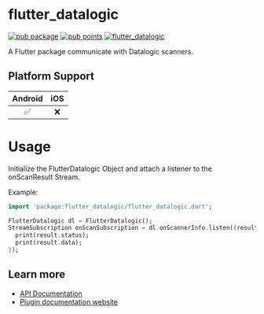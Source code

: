 # flutter_datalogic

[![pub package](https://img.shields.io/pub/v/flutter_datalogic.svg)](https://pub.dev/packages/flutter_datalogic)
[![pub points](https://img.shields.io/pub/points/flutter_datalogic?color=2E8B57&label=pub%20points)](https://pub.dev/packages/flutter_datalogic/score)
[![flutter_datalogic](https://github.com/tusaamf/flutter_datalogic/actions/workflows/flutter_datalogic.yml/badge.svg)](https://github.com/tusaamf/flutter_datalogic/actions/workflows/flutter_datalogic.yml)

A Flutter package communicate with Datalogic scanners.

## Platform Support

| Android | iOS |
| :-----: | :-: |
|   ✅    | ❌  |

# Usage

Initialize the FlutterDatalogic Object and attach a listener to the onScanResult Stream.

Example:

```dart
import 'package:flutter_datalogic/flutter_datalogic.dart';

FlutterDatalogic dl = FlutterDatalogic();
StreamSubscription onScanSubscription = dl.onScannerInfo.listen((result) {
  print(result.status);
  print(result.data);
});
```

## Learn more

- [API Documentation](https://pub.dev/documentation/flutter_datalogic/latest/flutter_datalogic/flutter_datalogic-library.html)
- [Plugin documentation website](https://plus.fluttercommunity.dev/docs/flutter_datalogic/overview)
